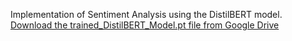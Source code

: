 Implementation of Sentiment Analysis using the DistilBERT model.  
[Download the trained_DistilBERT_Model.pt file from Google Drive](https://drive.google.com/file/d/1Il9FtI7XYqnqFChvlwX7kHPYLvMXROC9/view?usp=share_link)
